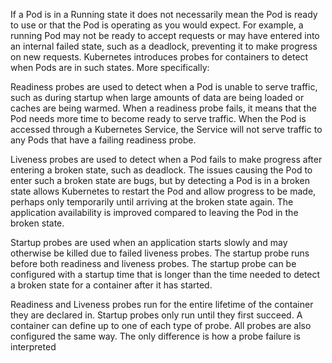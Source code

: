 If a Pod is in a Running state it does not necessarily mean the Pod is ready to use or that the Pod is operating as you would expect. For example, a running Pod may not be ready to accept requests or may have entered into an internal failed state, such as a deadlock, preventing it to make progress on new requests. Kubernetes introduces probes for containers to detect when Pods are in such states. More specifically:

Readiness probes are used to detect when a Pod is unable to serve traffic, such as during startup when large amounts of data are being loaded or caches are being warmed. When a readiness probe fails, it means that the Pod needs more time to become ready to serve traffic. When the Pod is accessed through a Kubernetes Service, the Service will not serve traffic to any Pods that have a failing readiness probe. 

Liveness probes are used to detect when a Pod fails to make progress after entering a broken state, such as deadlock. The issues causing the Pod to enter such a broken state are bugs, but by detecting a Pod is in a broken state allows Kubernetes to restart the Pod and allow progress to be made, perhaps only temporarily until arriving at the broken state again. The application availability is improved compared to leaving the Pod in the broken state.

Startup probes are used when an application starts slowly and may otherwise be killed due to failed liveness probes. The startup probe runs before both readiness and liveness probes. The startup probe can be configured with a startup time that is longer than the time needed to detect a broken state for a container after it has started.

Readiness and Liveness probes run for the entire lifetime of the container they are declared in. Startup probes only run until they first succeed. A container can define up to one of each type of probe. All probes are also configured the same way. The only difference is how a probe failure is interpreted
